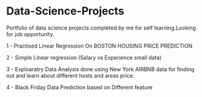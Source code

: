 # Data-Science-Projects
Portfolio of data science projects completed by me for self learning.Looking for job opportunity.


1 - Practised Linear Regression On BOSTON HOUSING PRICE PREDICTION

2 - Simple Linear regression (Salary vs Experience small data)

3 - Exploaratry Data Analysis done using New York AIRBNB data for finding out and  learn about different hosts and areas price.

4 - Black Friday Data Prediction based on Different feature
